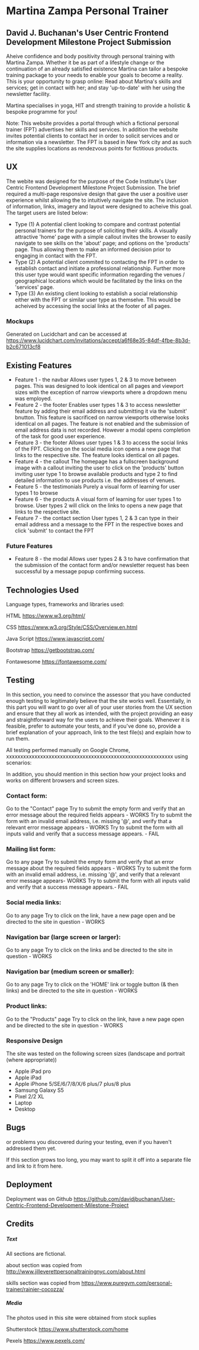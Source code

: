 # Martina Zampa Personal Trainer 
## David J. Buchanan's User Centric Frontend Development Milestone Project Submission

Aheive confidence and body positivity through personal training with Martina Zampa. Whether it be as part of a lifestyle change or the continuation of an already satisfied existence Martina can tailor a bespoke training package to your needs to enable your goals to become a reality.
This is your opportunity to grasp online: Read about Martina's skills and services; get in contact with her; and stay 'up-to-date' with her using the newsletter facility. 

Martina specialises in yoga, HIT and strength training to provide a holistic & bespoke programme for you!  

Note: This website provides a portal through which a fictional personal trainer (FPT) advertises her skills and services. In addition the website invites potential clients to contact her in order to solicit 
services and or information via a newsletter. The FPT is based in New York city and as such the site supplies locations as rendezvous points for fictitious products.  


## UX

The webite was designed for the purpose of the Code Institute's User Centric Frontend Development Milestone Project Submission. The brief required a multi-page responsive design that gave the user a positive user experience whilst allowing the to intuitively navigate the site. The inclusion of information, links, imagery and layout were designed to acheive this goal.
The target users are listed below:

<ul>
<li>Type (1) A potential client looking to compare and contrast potential personal trainers for the purpose of soliciting their skills. A visually attractive 'home' page  with a simple callout invites the browser to easily navigate to see skills on the 'about' page; and options on the 'products' page. Thus allowing them to make an informed decision prior to engaging in contact with the FPT.</li>

<li>Type (2) A potential client commited to contacting the FPT in order to establish contact and initiate a professional relationship. Further more this user type would 
want specific information regarding the venues / geographical locations which would be facilitated by the links on the 'services' page.</li>  

<li>Type (3) An existing client looking to establish a social relationship either with the FPT or similar user type as themselve. This would be acheived by accessing the social links at 
the footer of all pages.</li>
</ul>

### Mockups 

Generated on Lucidchart and can be accessed at https://www.lucidchart.com/invitations/accept/a6f68e35-84df-4fbe-8b3d-b2c671013cf8

## Existing Features

<ul>
<li>
Feature 1 - the navbar  
Allows user types 1, 2 & 3 to move between pages. This was designed to look identical on all pages and viewport sizes with the exception of narrow viewports where a
dropdown menu was employed.
</li>

<li>
Feature 2 - the footer
Enables user types 1 & 3 to access newsletter feature by adding their email address and submitting it via the 'submit' bnutton. This feature is sacrificed on narrow viewports 
otherwise looks identical on all pages. The feature is not enabled and the submission of email address data is not recorded. However a modal opens completion of the task for good user experience. 
</li>

<li>
Feature 3 - the footer
Allows user types 1 & 3 to access the social links of the FPT. Clicking on the social media icon opens a new page that links to the respective site. The feature looks 
identical on all pages.
</li>

<li>
Feature 4 - the callout
The homepage has a fullscreen background image with a callout inviting the user to click on the 'products' button inviting user type 1 to browse available products and type 2 
to find detailed information to use products i.e. the addresses of venues.
</li>

<li>
Feature 5 - the testimonials
Purely a visual form of learning for user types 1 to browse
</li>

<li>
Feature 6 - the products
A visual form of learning for user types 1 to browse. User types 2 will click on the links to opens a new page that links to the respective site.
</li>

<li>
Feature 7 - the contact section
User types 1, 2 & 3 can type in their email address and a message to the FPT in the respective boxes and click 'submit' to contact the FPT
</li>
</ul>

### Future Features

<ul>
<li>
Feature 8 - the modal  
Allows user types 2 & 3 to have confirmation that the submission of the contact form and/or newsletter request has been successful by a message popup confirming success.
</li>
</ul>

## Technologies Used

Language types, frameworks and libraries used:

HTML https://www.w3.org/html/

CSS https://www.w3.org/Style/CSS/Overview.en.html

Java Script https://www.javascript.com/

Bootstrap https://getbootstrap.com/

Fontawesome https://fontawesome.com/


## Testing
In this section, you need to convince the assessor that you have conducted enough testing to legitimately believe that the site works well. Essentially, in this part you will want to go over all of your 
user stories from the UX section and ensure that they all work as intended, with the project providing an easy and straightforward way for the users to achieve their goals.
Whenever it is feasible, prefer to automate your tests, and if you've done so, provide a brief explanation of your approach, link to the test file(s) and explain how to run them.

All testing performed manually on Google Chrome, xxxxxxxxxxxxxxxxxxxxxxxxxxxxxxxxxxxxxxxxxxxxxxxxxxxxxxxxxxx using scenarios:

In addition, you should mention in this section how your project looks and works on different browsers and screen sizes.


### Contact form:
Go to the "Contact" page
Try to submit the empty form and verify that an error message about the required fields appears - WORKS
Try to submit the form with an invalid email address, i.e. missing '@', and verify that a relevant error message appears - WORKS
Try to submit the form with all inputs valid and verify that a success message appears. - FAIL

### Mailing list form:
Go to any page
Try to submit the empty form and verify that an error message about the required fields appears - WORKS
Try to submit the form with an invalid email address, i.e. missing '@', and verify that a relevant error message appears- WORKS
Try to submit the form with all inputs valid and verify that a success message appears.- FAIL

### Social media links:
Go to any page
Try to click on the link, have a new page open and be directed to the site in question - WORKS

### Navigation bar (large screen or larger):
Go to any page
Try to click on the links and be directed to the site in question - WORKS

### Navigation bar (medium screen or smaller):
Go to any page
Try to click on the 'HOME' link or toggle button (& then links) and be directed to the site in question - WORKS

### Product links:
Go to the "Products" page
Try to click on the link, have a new page open and be directed to the site in question - WORKS

### Responsive Design
The site was tested on the following screen sizes (landscape and portrait (where appropriate))
<ul>
<li>
Apple iPad pro
</li>
<li>
Apple iPad
</li>
<li>
Apple iPhone 5/SE/6/7/8/X/6 plus/7 plus/8 plus
</li>
<li>
Samsung Galaxy S5
</li>
<li>
Pixel 2/2 XL
</li>
<li>
Laptop
</li>
<li>
Desktop
</li>
</ul>


## Bugs 

or problems you discovered during your testing, even if you haven't addressed them yet.

If this section grows too long, you may want to split it off into a separate file and link to it from here.

## Deployment

Deployment was on Github https://github.com/davidjbuchanan/User-Centric-Frontend-Development-Milestone-Project

## Credits

##### Text 
All sections are fictional. 

about section was copied from http://www.jilleverettpersonaltrainingnyc.com/about.html

skills section was copied from https://www.puregym.com/personal-trainer/rainier-cocozza/


##### Media
The photos used in this site were obtained from stock suplies

Shutterstock https://www.shutterstock.com/home

Pexels https://www.pexels.com/

